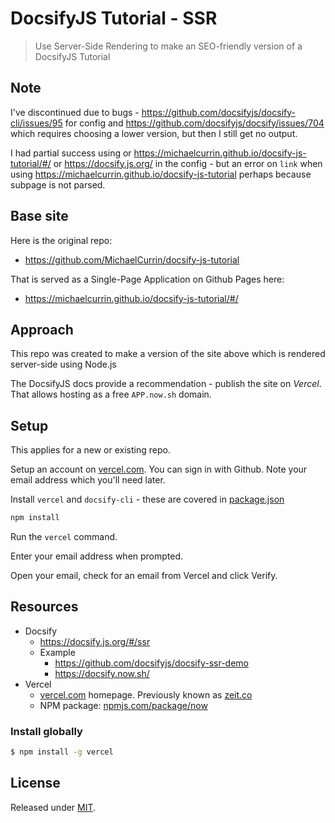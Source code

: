 # DocsifyJS Tutorial - SSR
> Use Server-Side Rendering to make an SEO-friendly version of a DocsifyJS Tutorial


## Note

I've discontinued due to bugs - https://github.com/docsifyjs/docsify-cli/issues/95 for config and https://github.com/docsifyjs/docsify/issues/704 which requires choosing a lower version, but then I still get no output.

I had partial success using or https://michaelcurrin.github.io/docsify-js-tutorial/#/ or https://docsify.js.org/ in the config - but an error on `link` when using https://michaelcurrin.github.io/docsify-js-tutorial perhaps because subpage is not parsed.


## Base site

Here is the original repo:

- https://github.com/MichaelCurrin/docsify-js-tutorial

That is served as a Single-Page Application on Github Pages here:

- https://michaelcurrin.github.io/docsify-js-tutorial/#/


## Approach

This repo was created to make a version of the site above which is rendered server-side using Node.js

The DocsifyJS docs provide a recommendation - publish the site on _Vercel_. That allows hosting as a free `APP.now.sh` domain.

## Setup

This applies for a new or existing repo.

Setup an account on [vercel.com](https://vercel.com/). You can sign in with Github. Note your email address which you'll need later.

Install `vercel` and `docsify-cli` - these are covered in [package.json](package.json)

```sh
npm install
```

Run the `vercel` command.

Enter your email address when prompted.

Open your email, check for an email from Vercel and click Verify.


## Resources

- Docsify
    - https://docsify.js.org/#/ssr
    - Example
        - https://github.com/docsifyjs/docsify-ssr-demo
        - https://docsify.now.sh/
- Vercel
    - [vercel.com](https://vercel.com/) homepage. Previously known as [zeit.co](https://zeit.co)
    - NPM package: [npmjs.com/package/now](https://www.npmjs.com/package/now)


### Install globally

```sh
$ npm install -g vercel
```


## License

Released under [MIT](/LICENSE).
